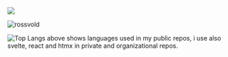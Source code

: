 ![](http://github-profile-summary-cards.vercel.app/api/cards/profile-details?username=rossvold&theme=tokyonight)


<p><img align="center" src="https://github-readme-streak-stats.herokuapp.com/?user=rossvold&" alt="rossvold" /></p>

![Top Langs](https://github-readme-stats.vercel.app/api/top-langs/?username=rossvold&hide_progress=true)
above shows languages used in my public repos,
i use also svelte, react and htmx in private and organizational repos.
